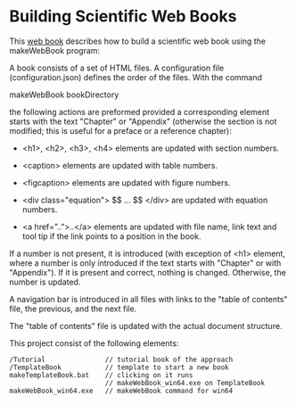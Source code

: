 Building Scientific Web Books
=============================

This [web book](http://martinotter.github.io/BuildingScientificWebBooks/Tutorial/) describes how to build a scientific web book using the
makeWebBook program:

A book consists of a set of HTML files. A configuration file
(configuration.json) defines the order of the files. With the command

makeWebBook bookDirectory

the following actions are preformed provided a corresponding element
starts with the text "Chapter" or "Appendix" (otherwise the section is
not modified; this is useful for a preface or a reference chapter):

-   \<h1\>, \<h2\>, \<h3\>, \<h4\> elements are updated with section
    numbers.

-   \<caption\> elements are updated with table numbers.

-   \<figcaption\> elements are updated with figure numbers.

-   \<div class="equation"\> \$\$ ... \$\$ \</div\> are updated with
    equation numbers.

-   \<a href=”..”\>..\</a\> elements are updated with file name, link
    text and tool tip if the link points to a position in the book.

If a number is not present, it is introduced (with exception of \<h1\>
element, where a number is only introduced if the text starts with
"Chapter" or with "Appendix"). If it is present and correct, nothing is
changed. Otherwise, the number is updated.

A navigation bar is introduced in all files with links to the "table of
contents" file, the previous, and the next file.

The "table of contents" file is updated with the actual document
structure.

This project consist of the following elements:

````
/Tutorial               // tutorial book of the approach
/TemplateBook           // template to start a new book
makeTemplateBook.bat    // clicking on it runs 
                        // makeWebBook_win64.exe on TemplateBook
makeWebBook_win64.exe   // makeWebBook command for win64
````